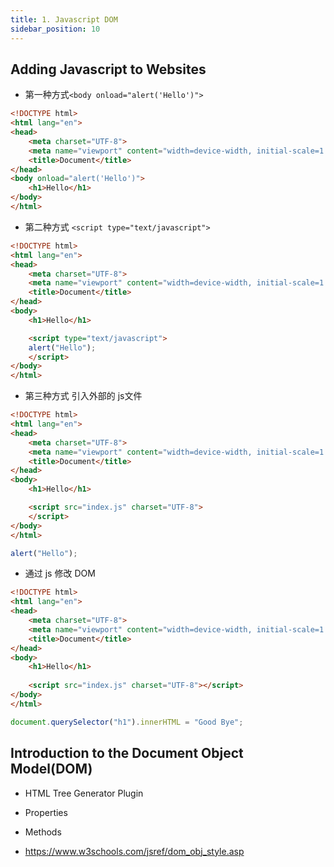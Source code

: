 ```yaml
---
title: 1. Javascript DOM
sidebar_position: 10
---
```


## Adding Javascript to Websites

- 第一种方式`<body onload="alert('Hello')">`

```html
<!DOCTYPE html>
<html lang="en">
<head>
    <meta charset="UTF-8">
    <meta name="viewport" content="width=device-width, initial-scale=1.0">
    <title>Document</title>
</head>
<body onload="alert('Hello')">
    <h1>Hello</h1>
</body>
</html>
```

- 第二种方式 `<script type="text/javascript">`

```html
<!DOCTYPE html>
<html lang="en">
<head>
    <meta charset="UTF-8">
    <meta name="viewport" content="width=device-width, initial-scale=1.0">
    <title>Document</title>
</head>
<body>
    <h1>Hello</h1>

    <script type="text/javascript">
    alert("Hello");
    </script>
</body>
</html>
```

- 第三种方式 引入外部的 js文件


```html
<!DOCTYPE html>
<html lang="en">
<head>
    <meta charset="UTF-8">
    <meta name="viewport" content="width=device-width, initial-scale=1.0">
    <title>Document</title>
</head>
<body>
    <h1>Hello</h1>

    <script src="index.js" charset="UTF-8">
    </script>
</body>
</html>
```

```js
alert("Hello");
```

- 通过 js 修改 DOM

```html
<!DOCTYPE html>
<html lang="en">
<head>
    <meta charset="UTF-8">
    <meta name="viewport" content="width=device-width, initial-scale=1.0">  
    <title>Document</title>
</head>
<body>
    <h1>Hello</h1>
    
    <script src="index.js" charset="UTF-8"></script>
</body>
</html>
```

```js
document.querySelector("h1").innerHTML = "Good Bye";
```

## Introduction to the Document Object Model(DOM)

- HTML Tree Generator Plugin

- Properties
- Methods


- https://www.w3schools.com/jsref/dom_obj_style.asp